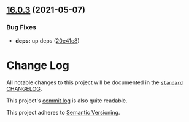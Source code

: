 ## [16.0.3](https://github.com/qiwi-forks/eslint-config-standard/compare/v16.0.2...v16.0.3) (2021-05-07)


### Bug Fixes

* **deps:** up deps ([20e41c8](https://github.com/qiwi-forks/eslint-config-standard/commit/20e41c850fc3ae808b20195c377ed2edc205e814))

# Change Log

All notable changes to this project will be documented in the
[`standard` CHANGELOG](https://github.com/feross/standard/blob/master/CHANGELOG.md).

This project's
[commit log](https://github.com/feross/eslint-config-standard/commits/master) is
also quite readable.

This project adheres to [Semantic Versioning](http://semver.org/).
